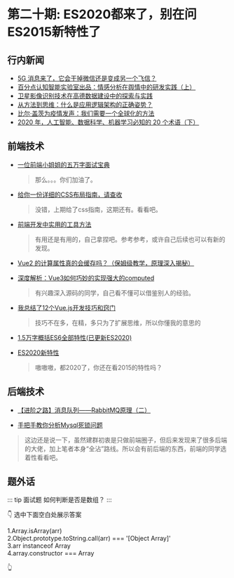 # 第二十期: ES2020都来了，别在问ES2015新特性了

## 行内新闻

- [5G 消息来了，它会干掉微信还是变成另一个飞信？](https://www.infoq.cn/article/zg7LYa0xycdviW8K4VUq)
- [百分点认知智能实验室出品：情感分析在舆情中的研发实践（上）](https://www.infoq.cn/article/DirLdHFRi4TpSRm4J8WC)
- [卫星影像识别技术在高德数据建设中的探索与实践](https://www.infoq.cn/article/406WbEEfE09fq5X3l0vW)
- [从方法到思维：什么是应用逻辑架构的正确姿势？](https://www.infoq.cn/article/ttaSu5xSjOyRpUmEzHEP)
- [比尔·盖茨为疫情发声：我们需要一个全球化的方法](https://tech.sina.com.cn/i/2020-04-12/doc-iirczymi5810492.shtml)
- [2020 年，人工智能、数据科学、机器学习必知的 20 个术语（下）](https://www.infoq.cn/article/8SOFbtYM0MUY1kBTyz6O)

## 前端技术

- [一位前端小姐姐的五万字面试宝典](https://juejin.im/post/5e91b01651882573716a9b23)
    > 那么。。。你们加油了。

- [给你一份详细的CSS布局指南，请查收](https://juejin.im/post/5e91a8a56fb9a03c9037928f)
    > 没错，上期给了css指南，这期还有。看看吧。

- [前端开发中实用的工具方法](https://juejin.im/post/5e91d6bde51d4546be39a7d1)
    > 有用还是有用的，自己拿捏吧。参考参考，或许自己后续也可以有新的发现。

- [Vue2 的计算属性真的会缓存吗？（保姆级教学，原理深入揭秘）](https://juejin.im/post/5e8fd7a3f265da47c35d7d29)
- [深度解析：Vue3如何巧妙的实现强大的computed](https://juejin.im/post/5e2fdf29e51d45026866107d)
    > 有兴趣深入源码的同学，自己看不懂可以借鉴别人的经验。

- [我总结了12个Vue.js开发技巧和窍门](https://segmentfault.com/a/1190000022341733)
    > 技巧不在多，在精，多只为了扩展思维，所以你懂我的意思的

- [1.5万字概括ES6全部特性(已更新ES2020)](https://juejin.im/post/5d9bf530518825427b27639d)
- [ES2020新特性](https://blog.csdn.net/duyujian706709149/article/details/104014127)
    > 嗷嗷嗷，都2020了，你还在看2015的特性吗？

## 后端技术

- [【进阶之路】消息队列——RabbitMQ原理（二）](https://juejin.im/post/5e916e2fe51d4546bd3501f1)

- [手把手教你分析Mysql死锁问题](https://juejin.im/post/5e8b269f518825739379e82c)
  
> 这边还是说一下，虽然建群初衷是只做前端圈子，但后来发现来了很多后端的大佬，加上笔者本身“全沾”路线。所以会有前后端的东西，前端的同学选着性看看吧。

## 题外话

::: tip 面试题
如何判断是否是数组？
:::

:point_down: 选中下面空白处展示答案

<div stele="color: #fff">

1.Array.isArray(arr)  
2.Object.prototype.toString.call(arr) === '[Object Array]'  
3.arr instanceof Array  
4.array.constructor === Array  

</div>

:point_up_2: